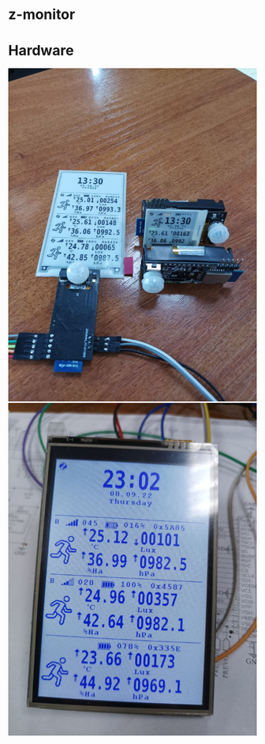 # z-monitor
# Hardware
![](/images/photo_2022-08-05_13-31-22.jpg)
![](/images/photo_2022-09-09_00-15-04.jpg)

